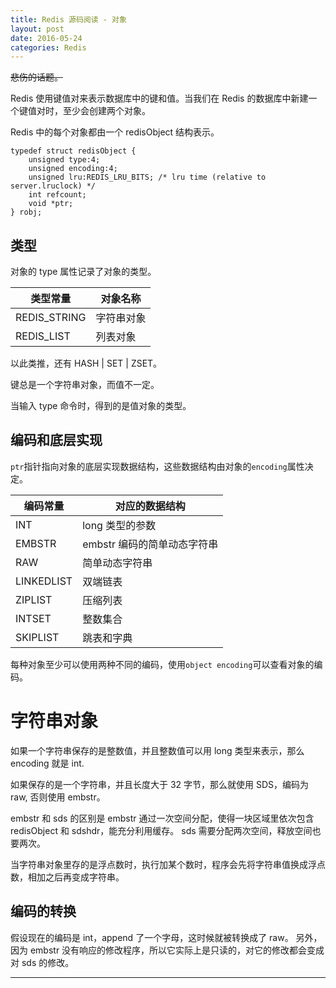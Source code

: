 ```yaml
---
title: Redis 源码阅读 - 对象
layout: post
date: 2016-05-24
categories: Redis
---
```


<s>悲伤的话题。</s>

Redis 使用键值对来表示数据库中的键和值。当我们在 Redis 的数据库中新建一个键值对时，至少会创建两个对象。

Redis 中的每个对象都由一个 redisObject 结构表示。

```
typedef struct redisObject {
    unsigned type:4;
    unsigned encoding:4;
    unsigned lru:REDIS_LRU_BITS; /* lru time (relative to server.lruclock) */
    int refcount;
    void *ptr;
} robj;
```

## 类型

对象的 type 属性记录了对象的类型。

|类型常量|对象名称|
|---|---|
|REDIS\_STRING| 字符串对象|
|REDIS\_LIST|列表对象

以此类推，还有 HASH | SET | ZSET。

键总是一个字符串对象，而值不一定。

当输入 type 命令时，得到的是值对象的类型。

## 编码和底层实现

`ptr`指针指向对象的底层实现数据结构，这些数据结构由对象的`encoding`属性决定。

|编码常量|对应的数据结构|
|---|---|
|INT| long 类型的参数|
|EMBSTR| embstr 编码的简单动态字符串|
|RAW | 简单动态字符串|
|LINKEDLIST| 双端链表|
|ZIPLIST| 压缩列表|
|INTSET| 整数集合|
|SKIPLIST| 跳表和字典|

每种对象至少可以使用两种不同的编码，使用`object encoding`可以查看对象的编码。


# 字符串对象

如果一个字符串保存的是整数值，并且整数值可以用 long 类型来表示，那么 encoding 就是 int.

如果保存的是一个字符串，并且长度大于 32 字节，那么就使用 SDS，编码为 raw, 否则使用 embstr。

embstr 和 sds 的区别是 embstr 通过一次空间分配，使得一块区域里依次包含 redisObject 和 sdshdr，能充分利用缓存。 sds 需要分配两次空间，释放空间也要两次。

当字符串对象里存的是浮点数时，执行加某个数时，程序会先将字符串值换成浮点数，相加之后再变成字符串。

## 编码的转换

假设现在的编码是 int，append 了一个字母，这时候就被转换成了 raw。
另外，因为 embstr 没有响应的修改程序，所以它实际上是只读的，对它的修改都会变成对 sds 的修改。

----


